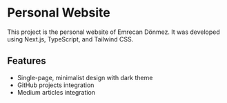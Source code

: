 # Personal Website

This project is the personal website of Emrecan Dönmez. It was developed using Next.js, TypeScript, and Tailwind CSS.

## Features

- Single-page, minimalist design with dark theme
- GitHub projects integration
- Medium articles integration

